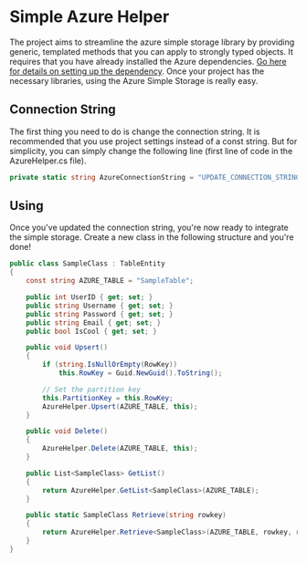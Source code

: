 # Simple Azure Helper
The project aims to streamline the azure simple storage library by providing generic, templated methods that you can apply to strongly typed objects. It requires that you have already installed the Azure dependencies. [Go here for details on setting up the dependency](http://www.nuget.org/packages/WindowsAzure.Storage). Once your project has the necessary libraries, using the Azure Simple Storage is really easy.

## Connection String
The first thing you need to do is change the connection string. It is recommended that you use project settings instead of a const string. But for simplicity, you can simply change the following line (first line of code in the AzureHelper.cs file).

```csharp
private static string AzureConnectionString = "UPDATE_CONNECTION_STRING_HERE";
```

## Using
Once you've updated the connection string, you're now ready to integrate the simple storage. Create a new class in the following structure and you're done!

```csharp
public class SampleClass : TableEntity
{
	const string AZURE_TABLE = "SampleTable";

	public int UserID { get; set; }
	public string Username { get; set; }
	public string Password { get; set; }
	public string Email { get; set; }
	public bool IsCool { get; set; }

	public void Upsert()
	{
		if (string.IsNullOrEmpty(RowKey))
			this.RowKey = Guid.NewGuid().ToString();

		// Set the partition key
		this.PartitionKey = this.RowKey;
		AzureHelper.Upsert(AZURE_TABLE, this);
	}

	public void Delete()
	{
		AzureHelper.Delete(AZURE_TABLE, this);
	}

	public List<SampleClass> GetList()
	{
		return AzureHelper.GetList<SampleClass>(AZURE_TABLE);
	}

	public static SampleClass Retrieve(string rowkey)
	{
		return AzureHelper.Retrieve<SampleClass>(AZURE_TABLE, rowkey, rowkey);
	}
}
```
